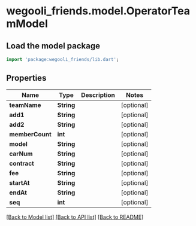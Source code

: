 # wegooli_friends.model.OperatorTeamModel

## Load the model package

```dart
import 'package:wegooli_friends/lib.dart';
```

## Properties

| Name            | Type       | Description | Notes      |
| --------------- | ---------- | ----------- | ---------- |
| **teamName**    | **String** |             | [optional] |
| **add1**        | **String** |             | [optional] |
| **add2**        | **String** |             | [optional] |
| **memberCount** | **int**    |             | [optional] |
| **model**       | **String** |             | [optional] |
| **carNum**      | **String** |             | [optional] |
| **contract**    | **String** |             | [optional] |
| **fee**         | **String** |             | [optional] |
| **startAt**     | **String** |             | [optional] |
| **endAt**       | **String** |             | [optional] |
| **seq**         | **int**    |             | [optional] |

[[Back to Model list]](../README.md#documentation-for-models)
[[Back to API list]](../README.md#documentation-for-api-endpoints)
[[Back to README]](../README.md)
